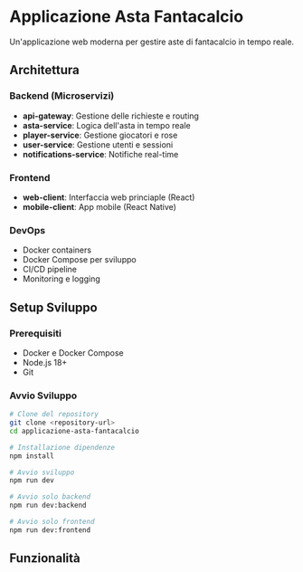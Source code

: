 # Applicazione Asta Fantacalcio

Un'applicazione web moderna per gestire aste di fantacalcio in tempo reale.

## Architettura

### Backend (Microservizi)
- **api-gateway**: Gestione delle richieste e routing
- **asta-service**: Logica dell'asta in tempo reale
- **player-service**: Gestione giocatori e rose
- **user-service**: Gestione utenti e sessioni
- **notifications-service**: Notifiche real-time

### Frontend 
- **web-client**: Interfaccia web princiaple (React)
- **mobile-client**: App mobile (React Native)

### DevOps
- Docker containers
- Docker Compose per sviluppo
- CI/CD pipeline
- Monitoring e logging

## Setup Sviluppo

### Prerequisiti
- Docker e Docker Compose
- Node.js 18+
- Git

### Avvio Sviluppo
```bash
# Clone del repository
git clone <repository-url>
cd applicazione-asta-fantacalcio

# Installazione dipendenze
npm install

# Avvio sviluppo
npm run dev

# Avvio solo backend
npm run dev:backend

# Avvio solo frontend
npm run dev:frontend
```

## Funzionalità